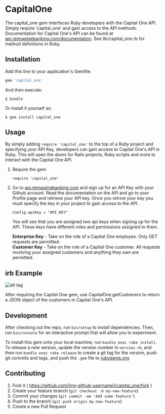 # CapitalOne

The capital_one gem interfaces Ruby developers with the Capital One API.  Simply require 'capital_one' and gain access to the API methods.  Documentation for Capital One's API can be found at [api.reimaginebanking.com/documentation](http://api.reimaginebanking.com/documentation).  See lib/capital_one.rb for method definitions in Ruby.

## Installation

Add this line to your application's Gemfile:

```ruby
gem 'capital_one'
```

And then execute:

    $ bundle

Or install it yourself as:

    $ gem install capital_one

## Usage
By simply adding `require 'capital_one'` to the top of a Ruby project and specifying your API Key, developers can gain access to Capital One's API in Ruby.  This will open the doors for Rails projects, Ruby scripts and more to interact with the Capital One API.  

1. Require the gem  

	`require 'capital_one'`  

2. Go to [api.reimaginebanking.com](http://api.reimaginebanking.com/documentation) and sign up for an API Key with your Github account.  Read the documentation on the API and go to your Profile page and retrieve your API key.  Once you retrive your key you must specify the key in your project to gain access to the API.  

	`Config.apiKey = "API_KEY"`  
	
	You will see that you are assigned two api keys when signing up for the API.  These keys have different roles and permissions assigned to them.
	
	**Enterprise Key** - Take on the role of a Capital One employee. Only GET requests are permitted.  
	**Customer Key** - Take on the role of a Capital One customer. All requests involving your assigned customers and anything they own are permitted.



## irb Example
![alt tag](http://i.imgur.com/DwXjl2h.png)

After requiring the Capital One gem, use CapitalOne.getCustomers to return a JSON object of the customers in Capital One's API.

## Development

After checking out the repo, run `bin/setup` to install dependencies. Then, run `bin/console` for an interactive prompt that will allow you to experiment.

To install this gem onto your local machine, run `bundle exec rake install`. To release a new version, update the version number in `version.rb`, and then run `bundle exec rake release` to create a git tag for the version, push git commits and tags, and push the `.gem` file to [rubygems.org](https://rubygems.org).

## Contributing

1. Fork it ( https://github.com/[my-github-username]/capital_one/fork )
2. Create your feature branch (`git checkout -b my-new-feature`)
3. Commit your changes (`git commit -am 'Add some feature'`)
4. Push to the branch (`git push origin my-new-feature`)
5. Create a new Pull Request
